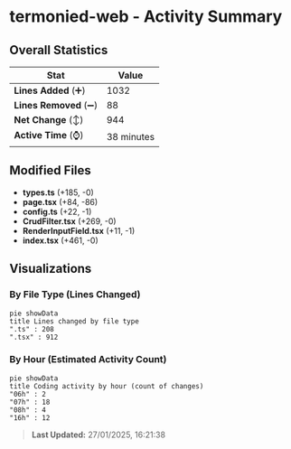 # termonied-web - Activity Summary 

## Overall Statistics

| Stat                   | Value                                                             |
| ---------------------- | ----------------------------------------------------------------- |
| **Lines Added** (➕)   | 1032                                          |
| **Lines Removed** (➖) | 88                                        |
| **Net Change** (↕)    | 944                |
| **Active Time** (⌚)   | 38 minutes |


## Modified Files
- **types.ts** (+185, -0)
- **page.tsx** (+84, -86)
- **config.ts** (+22, -1)
- **CrudFilter.tsx** (+269, -0)
- **RenderInputField.tsx** (+11, -1)
- **index.tsx** (+461, -0)

## Visualizations

### By File Type (Lines Changed)

```mermaid
pie showData
title Lines changed by file type
".ts" : 208
".tsx" : 912
```

### By Hour (Estimated Activity Count)

```mermaid
pie showData
title Coding activity by hour (count of changes)
"06h" : 2
"07h" : 18
"08h" : 4
"16h" : 12
```


> **Last Updated:** 27/01/2025, 16:21:38